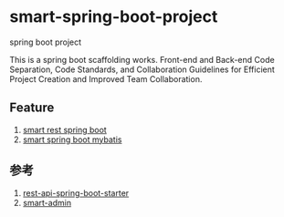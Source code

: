 # smart-spring-boot-project

spring boot project

This is a spring boot scaffolding works. Front-end and Back-end Code Separation, Code Standards, and Collaboration
Guidelines for Efficient Project Creation and Improved Team Collaboration.

## Feature

1. [smart rest spring boot](./smart-rest-spring-boot/README.md)
2. [smart spring boot mybatis](./smart-spring-boot-mybatis)

## 参考

1. [rest-api-spring-boot-starter](https://github.com/coder-amiao/rest-api-spring-boot-starter)
2. [smart-admin](https://github.com/1024-lab/smart-admin)